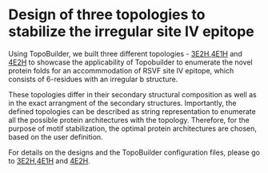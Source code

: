 # Design of three topologies to stabilize the irregular site IV epitope 

Using TopoBuilder, we built three different topologies - [3E2H](./3E2H),[4E1H](./4E1H) and [4E2H](./4E2H) to showcase the applicability of Topobuilder to enumerate the novel protein folds for an accommmodation of RSVF site IV epitope, which consists of 6-residues with an irregular b structure.  

These topologies differ in their secondary structural composition as well as in the exact arrangment of the secondary structures. Importantly, the defined topologies can be described as string representation to enumerate all the possible protein architectures with the topology. Therefore, for the purpose of motif stabilization, the optimal protein architectures are chosen, based on the user definition.  

For details on the designs and the TopoBuilder configuration files, please go to [3E2H](./3E2H),[4E1H](./4E1H) and [4E2H](./4E2H). 
